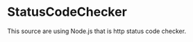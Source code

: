 StatusCodeChecker
=================

This source are using Node.js that is http status code checker.
